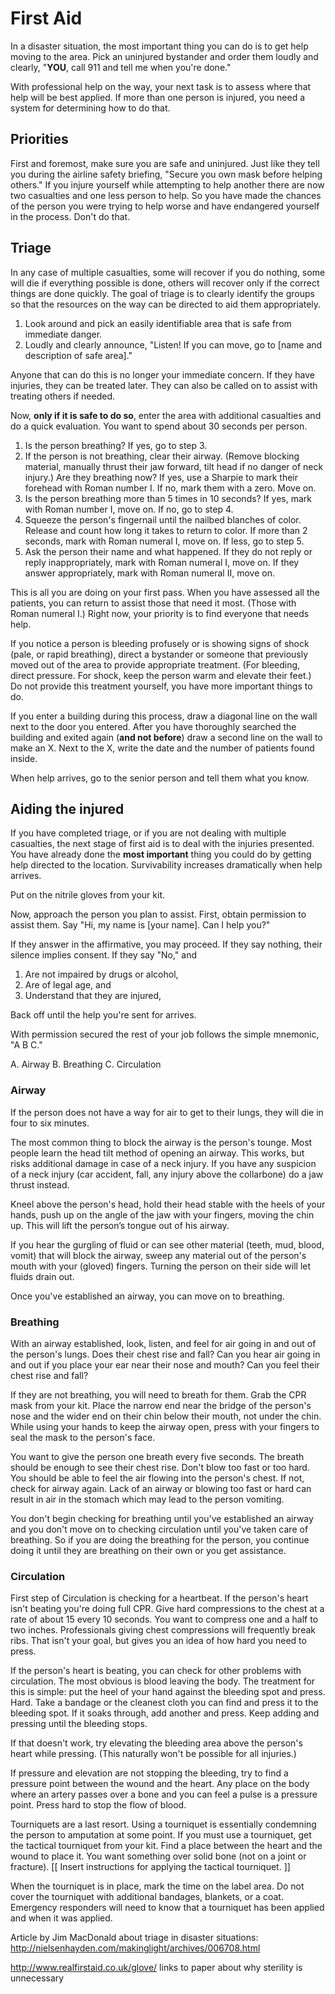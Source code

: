 # First Aid

In a disaster situation, the most important thing you can do is to get help moving to the area. Pick an uninjured bystander and order them loudly and clearly, "**YOU**, call 911 and tell me when you're done."

With professional help on the way, your next task is to assess where that help will be best applied. If more than one person is injured, you need a system for determining how to do that.


## Priorities

First and foremost, make sure you are safe and uninjured. Just like they tell you during the airline safety briefing, "Secure you own mask before helping others." If you injure yourself while attempting to help another there are now two casualties and one less person to help. So you have made the chances of the person you were trying to help worse and have endangered yourself in the process. Don't do that.


## Triage

In any case of multiple casualties, some will recover if you do nothing, some will die if everything possible is done, others will recover only if the correct things are done quickly. The goal of triage is to clearly identify the groups so that the resources on the way can be directed to aid them appropriately.

1. Look around and pick an easily identifiable area that is safe from immediate danger.
2. Loudly and clearly announce, "Listen! If you can move, go to [name and description of safe area]."

Anyone that can do this is no longer your immediate concern. If they have injuries, they can be treated later. They can also be called on to assist with treating others if needed.

Now, **only if it is safe to do so**, enter the area with additional casualties and do a quick evaluation. You want to spend about 30 seconds per person.

1. Is the person breathing? If yes, go to step 3.
2. If the person is not breathing, clear their airway. (Remove blocking material, manually thrust their jaw forward, tilt head if no danger of neck injury.) Are they breathing now?  If yes, use a Sharpie to mark their forehead with Roman number I. If no, mark them with a zero. Move on.
3. Is the person breathing more than 5 times in 10 seconds? If yes, mark with Roman number I, move on. If no, go to step 4.
4. Squeeze the person's fingernail until the nailbed blanches of color. Release and count how long it takes to return to color. If more than 2 seconds, mark with Roman numeral I, move on. If less, go to step 5.
5. Ask the person their name and what happened. If they do not reply or reply inappropriately, mark with Roman numeral I, move on. If they answer appropriately, mark with Roman numeral II, move on.

This is all you are doing on your first pass. When you have assessed all the patients, you can return to assist those that need it most. (Those with Roman numeral I.) Right now, your priority is to find everyone that needs help.

If you notice a person is bleeding profusely or is showing signs of shock (pale, or rapid breathing), direct a bystander or someone that previously moved out of the area to provide appropriate treatment. (For bleeding, direct pressure. For shock, keep the person warm and elevate their feet.) Do not provide this treatment yourself, you have more important things to do.

If you enter a building during this process, draw a diagonal line on the wall next to the door you entered. After you have thoroughly searched the building and exited again (**and not before**) draw a second line on the wall to make an X. Next to the X, write the date and the number of patients found inside.

When help arrives, go to the senior person and tell them what you know.


## Aiding the injured

If you have completed triage, or if you are not dealing with multiple casualties, the next stage of first aid is to deal with the injuries presented. You have already done the **most important** thing you could do by getting help directed to the location. Survivability increases dramatically when help arrives.

Put on the nitrile gloves from your kit.

Now, approach the person you plan to assist. First, obtain permission to assist them. Say "Hi, my name is [your name]. Can I help you?"

If they answer in the affirmative, you may proceed. If they say nothing, their silence implies consent. If they say "No," and

1. Are not impaired by drugs or alcohol,
2. Are of legal age, and
3. Understand that they are injured,

Back off until the help you're sent for arrives.

With permission secured the rest of your job follows the simple mnemonic, "A B C."

A. Airway
B. Breathing
C. Circulation

### Airway

If the person does not have a way for air to get to their lungs, they will die in four to six minutes.

The most common thing to block the airway is the person's tounge. Most people learn the head tilt method of opening an airway. This works, but risks additional damage in case of a neck injury. If you have any suspicion of a neck injury (car accident, fall, any injury above the collarbone) do a jaw thrust instead.

Kneel above the person's head, hold their head stable with the heels of your hands, push up on the angle of the jaw with your fingers, moving the chin up. This will lift the person’s tongue out of his airway.

If you hear the gurgling of fluid or can see other material (teeth, mud, blood, vomit) that will block the airway, sweep any material out of the person's mouth with your (gloved) fingers. Turning the person on their side will let fluids drain out.

Once you've established an airway, you can move on to breathing.

### Breathing

With an airway established, look, listen, and feel for air going in and out of the person's lungs. Does their chest rise and fall? Can you hear air going in and out if you place your ear near their nose and mouth? Can you feel their chest rise and fall?

If they are not breathing, you will need to breath for them. Grab the CPR mask from your kit. Place the narrow end near the bridge of the person's nose and the wider end on their chin below their mouth, not under the chin. While using your hands to keep the airway open, press with your fingers to seal the mask to the person's face.

You want to give the person one breath every five seconds. The breath should be enough to see their chest rise. Don't blow too fast or too hard. You should be able to feel the air flowing into the person's chest. If not, check for airway again. Lack of an airway or blowing too fast or hard can result in air in the stomach which may lead to the person vomiting.

You don't begin checking for breathing until you've established an airway and you don't move on to checking circulation until you've taken care of breathing. So if you are doing the breathing for the person, you continue doing it until they are breathing on their own or you get assistance.

### Circulation

First step of Circulation is checking for a heartbeat. If the person's heart isn't beating you're doing full CPR. Give hard compressions to the chest at a rate of about 15 every 10 seconds. You want to compress one and a half to two inches. Professionals giving chest compressions will frequently break ribs. That isn't your goal, but gives you an idea of how hard you need to press.

If the person's heart is beating, you can check for other problems with circulation. The most obvious is blood leaving the body. The treatment for this is simple: put the heel of your hand against the bleeding spot and press. Hard. Take a bandage or the cleanest cloth you can find and press it to the bleeding spot. If it soaks through, add another and press. Keep adding and pressing until the bleeding stops.

If that doesn't work, try elevating the bleeding area above the person's heart while pressing. (This naturally won't be possible for all injuries.)

If pressure and elevation are not stopping the bleeding, try to find a pressure point between the wound and the heart. Any place on the body where an artery passes over a bone and you can feel a pulse is a pressure point. Press hard to stop the flow of blood.

Tourniquets are a last resort. Using a tourniquet is essentially condemning the person to amputation at some point. If you must use a tourniquet, get the tactical tourniquet from your kit. Find a place between the heart and the wound to place it. You want something over solid bone (not on a joint or fracture). [[ Insert instructions for applying the tactical tourniquet. ]]

When the tourniquet is in place, mark the time on the label area. Do not cover the tourniquet with additional bandages, blankets, or a coat. Emergency responders will need to know that a tourniquet has been applied and when it was applied.



Article by Jim MacDonald about triage in disaster situations: http://nielsenhayden.com/makinglight/archives/006708.html

http://www.realfirstaid.co.uk/glove/ links to paper about why sterility is unnecessary



